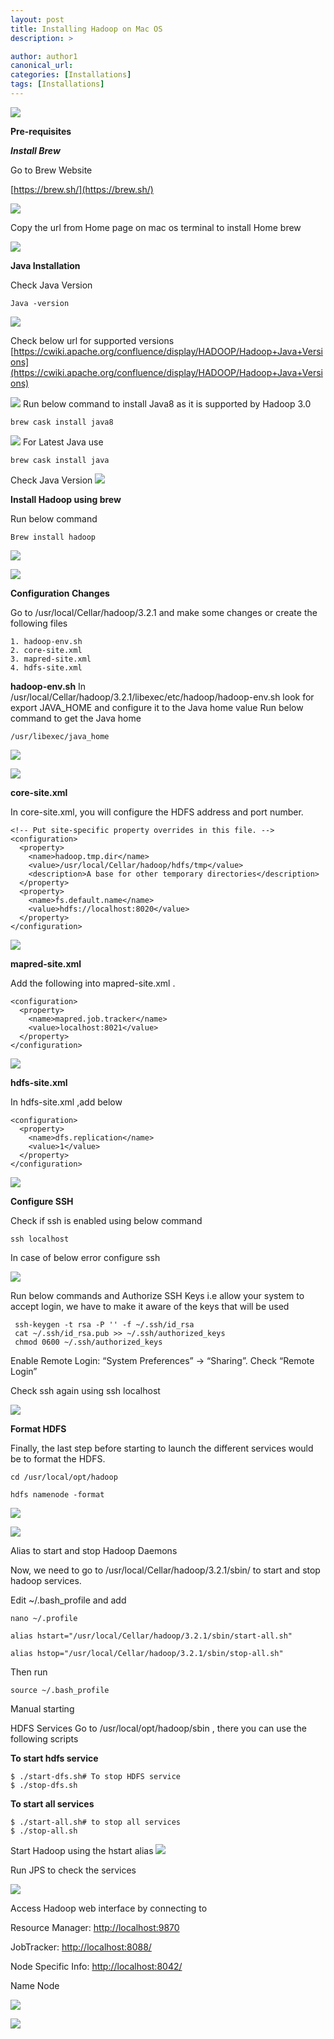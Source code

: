 ```yaml
---
layout: post
title: Installing Hadoop on Mac OS
description: >

author: author1
canonical_url:
categories: [Installations]
tags: [Installations]
---
```

![](/BeerAndDiapers.ai/imagesinstallingHadoppOnMacos/21.png)

**Pre-requisites**

***Install Brew***

Go to Brew Website

[https://brew.sh/](https://brew.sh/)

![](/BeerAndDiapers.ai/imagesinstallingHadoppOnMacos/1.png)

Copy the url from Home page on mac os terminal to install Home brew

![](/BeerAndDiapers.ai/imagesinstallingHadoppOnMacos/2.png)


**Java Installation**

Check Java Version
```
Java -version
```
![](/BeerAndDiapers.ai/imagesinstallingHadoppOnMacos/3.png)


Check below url for supported versions
[https://cwiki.apache.org/confluence/display/HADOOP/Hadoop+Java+Versions](https://cwiki.apache.org/confluence/display/HADOOP/Hadoop+Java+Versions)

![](/BeerAndDiapers.ai/imagesinstallingHadoppOnMacos/4.png)
Run below command to install Java8 as it is supported by Hadoop 3.0
```
brew cask install java8
```
![](/BeerAndDiapers.ai/imagesinstallingHadoppOnMacos/5.png)
For Latest Java use

```
brew cask install java
```
Check Java Version
![](/BeerAndDiapers.ai/imagesinstallingHadoppOnMacos/6.png)


**Install Hadoop using brew**

Run below command
```
Brew install hadoop
```


![](/BeerAndDiapers.ai/imagesinstallingHadoppOnMacos/7.png)

![](/BeerAndDiapers.ai/imagesinstallingHadoppOnMacos/8.png)

**Configuration Changes**

Go to  /usr/local/Cellar/hadoop/3.2.1 and make some changes or create the following files

	1. hadoop-env.sh
	2. core-site.xml
	3. mapred-site.xml
	4. hdfs-site.xml

**hadoop-env.sh**
In  /usr/local/Cellar/hadoop/3.2.1/libexec/etc/hadoop/hadoop-env.sh  look for export JAVA_HOME and configure it to the Java home value
Run below command to get the Java home

    /usr/libexec/java_home



![](/BeerAndDiapers.ai/imagesinstallingHadoppOnMacos/9.png)

![](/BeerAndDiapers.ai/imagesinstallingHadoppOnMacos/10.png)


**core-site.xml**

In core-site.xml, you will configure the HDFS address and port number.
```
<!-- Put site-specific property overrides in this file. -->
<configuration>
  <property>
    <name>hadoop.tmp.dir</name>
    <value>/usr/local/Cellar/hadoop/hdfs/tmp</value>
    <description>A base for other temporary directories</description>             
  </property>
  <property>
    <name>fs.default.name</name>
    <value>hdfs://localhost:8020</value>
  </property>
</configuration>
```

![](/BeerAndDiapers.ai/imagesinstallingHadoppOnMacos/11.png)



**mapred-site.xml**


Add the following into mapred-site.xml .
```
<configuration>
  <property>
    <name>mapred.job.tracker</name>
    <value>localhost:8021</value>
  </property>
</configuration>
```

![](/BeerAndDiapers.ai/imagesinstallingHadoppOnMacos/12.png)


**hdfs-site.xml**

In hdfs-site.xml ,add below
```
<configuration>
  <property>
    <name>dfs.replication</name>
    <value>1</value>
  </property>
</configuration>
```
![](/BeerAndDiapers.ai/imagesinstallingHadoppOnMacos/13.png)


**Configure SSH**

Check if ssh is enabled using below command

    ssh localhost

In case of below error configure ssh

![](/BeerAndDiapers.ai/imagesinstallingHadoppOnMacos/14.png)

Run below commands and Authorize SSH Keys i.e allow your system to accept login, we have to make it aware of the keys that will be used
```
 ssh-keygen -t rsa -P '' -f ~/.ssh/id_rsa
 cat ~/.ssh/id_rsa.pub >> ~/.ssh/authorized_keys
 chmod 0600 ~/.ssh/authorized_keys
```
Enable Remote Login: “System Preferences” -> “Sharing”. Check “Remote Login”

Check ssh again using ssh localhost

![](/BeerAndDiapers.ai/imagesinstallingHadoppOnMacos/15.png)


**Format HDFS**

Finally, the last step before starting to launch the different services would be to format the HDFS.

    cd /usr/local/opt/hadoop

    hdfs namenode -format

![](/BeerAndDiapers.ai/imagesinstallingHadoppOnMacos/16.png)

![](/BeerAndDiapers.ai/imagesinstallingHadoppOnMacos/17.png)

Alias to start and stop Hadoop Daemons

Now, we need to go to /usr/local/Cellar/hadoop/3.2.1/sbin/ to start and stop hadoop services.

Edit ~/.bash_profile and add
```
nano ~/.profile

alias hstart="/usr/local/Cellar/hadoop/3.2.1/sbin/start-all.sh"

alias hstop="/usr/local/Cellar/hadoop/3.2.1/sbin/stop-all.sh"
```
Then run
```
source ~/.bash_profile
```

Manual starting

HDFS Services
Go to /usr/local/opt/hadoop/sbin , there you can use the following scripts

**To start hdfs service**
```
$ ./start-dfs.sh# To stop HDFS service
$ ./stop-dfs.sh
```
**To start all services**
```
$ ./start-all.sh# to stop all services
$ ./stop-all.sh
```

Start Hadoop using the hstart alias
![](/BeerAndDiapers.ai/imagesinstallingHadoppOnMacos/18.png)



Run JPS to check the services

![](/BeerAndDiapers.ai/imagesinstallingHadoppOnMacos/19.png)

Access Hadoop web interface by connecting to

Resource Manager:  [http://localhost:9870](http://localhost:9870)

JobTracker: [http://localhost:8088/](http://localhost:8088/)

Node Specific Info:  [http://localhost:8042/](http://localhost:8042/)

Name Node

![](/BeerAndDiapers.ai/imagesinstallingHadoppOnMacos/20.png)

![](/BeerAndDiapers.ai/imagesinstallingHadoppOnMacos/21.png)
